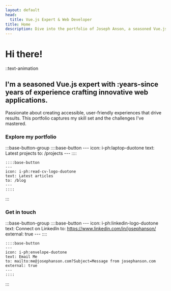 ```yaml
---
layout: default
head:
  title: Vue.js Expert & Web Developer
title: Home
description: Dive into the portfolio of Joseph Anson, a seasoned Vue.js developer with over 8 years of experience in creating cutting-edge web applications. Discover his passion for code and design.
---
```


# Hi there!

::text-animation
## I'm a seasoned Vue.js expert with :years-since years of experience crafting innovative web applications.

Passionate about creating accessible, user-friendly experiences that drive results. This portfolio captures my skill set and the challenges I've mastered.

### **Explore my portfolio**

  :::base-button-group
    ::::base-button
    ---
    icon: i-ph:laptop-duotone
    text: Latest projects
    to: /projects
    ---
    ::::

    ::::base-button
    ---
    icon: i-ph:read-cv-logo-duotone
    text: Latest articles
    to: /blog
    ---
    ::::
  :::

### **Get in touch**

:::base-button-group
    ::::base-button
    ---
    icon: i-ph:linkedin-logo-duotone
    text: Connect on LinkedIn
    to: https://www.linkedin.com/in/josephanson/
    external: true
    ---
    ::::

    ::::base-button
    ---
    icon: i-ph:envelope-duotone
    text: Email Me
    to: mailto:me@josephanson.com?Subject=Message from josephanson.com
    external: true
    ---
    ::::
:::
